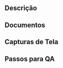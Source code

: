## Descrição
<!--
Este PR [adiciona/remove/corrige/substitui] a [funcionalidade/bug/etc]
-->
## Documentos
<!--
Adicione os documentos relacionados ao PR.
-->
## Capturas de Tela
<!--
Adicione capturas de tela se achar necessário
-->
## Passos para QA
<!--
1. Execute X
2. Cliqem em Y
3. Digite XPTO
-->